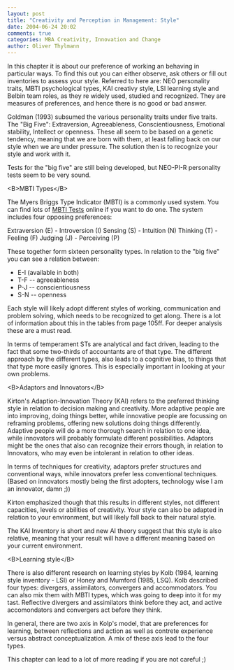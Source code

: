 ```yaml
---
layout: post
title: "Creativity and Perception in Management: Style"
date: 2004-06-24 20:02
comments: true
categories: MBA Creativity, Innovation and Change
author: Oliver Thylmann
---
```



In this chapter it is about our preference of working an behaving in particular ways. To find this out you can either observe, ask others or fill out inventories to assess your style. Referred to here are: NEO personality traits, MBTI psychological types, KAI creativy style, LSI learning style and Belbin team roles, as they re widely used, studied and recognized. They are measures of preferences, and hence there is no good or bad answer.





Goldman (1993) subsumed the various personality traits under five traits. The &quot;Big Five&quot;: Extraversion, Agreeableness, Conscientiousness, Emotional stability, Intellect or openness. These all seem to be based on a genetic tendency, meaning that we are born with them, at least falling back on our style when we are under pressure. The solution then is to recognize your style and work with it.

Tests for the &quot;big five&quot; are still being developed, but NEO-PI-R personality tests seem to be very sound.

&lt;B&gt;MBTI Types&lt;/B&gt;

The Myers Briggs Type Indicator (MBTI) is a commonly used system. You can find lots of [MBTI Tests](http://www.google.com/search?hl=en&amp;lr=&amp;ie=UTF-8&amp;c2coff=1&amp;q=MBTI+Test&amp;btnG=Search) online if you want to do one. The system includes four opposing preferences:

Extraversion (E) - Introversion (I)
Sensing (S) - Intuition (N)
Thinking (T) - Feeling (F)
Judging (J) - Perceiving (P)

These together form sixteen personality types. In relation to the &quot;big five&quot; you can see a relation between:
- E-I (available in both)
- T-F -- agreeableness
- P-J -- conscientiousness
- S-N -- openness

Each style will likely adopt different styles of working, communication and problem solving, which needs to be recognized to get along. There is a lot of information about this in the tables from page 105ff. For deeper analysis these are a must read. 

In terms of temperament STs are analytical and fact driven, leading to the fact that some two-thirds of accountants are of that type. The different approach by the different types, also leads to a cognitive bias, to things that that type more easily ignores. This is especially important in looking at your own problems.

&lt;B&gt;Adaptors and Innovators&lt;/B&gt;

Kirton's Adaption-Innovation Theory (KAI) refers to the preferred thinking style in relation to decision making and creativity. More adaptive people are into improving, doing things better, while innovative people are focussing on reframing problems, offering new solutions doing things differently. Adaptive people will do a more thorough search in relation to one idea, while innovators will probably formulate different possibilities. Adaptors might be the ones that also can recognize their errors though, in relation to Innovators, who may even be intolerant in relation to other ideas.

In terms of techniques for creativity, adaptors prefer structures and conventional ways, while innovators prefer less conventional techniques. (Based on innovators mostly being the first adopters, technology wise I am an innovator, damn ;))

Kirton emphasized though that this results in different styles, not different capacities, levels or abilities of creativity. Your style can also be adapted in relation to your environment, but will likely fall back to their natural style. 

The KAI Inventory is short  and new AI theory suggest that this style is also relative, meaning that your result will have a different meaning based on your current environment.

&lt;B&gt;Learning style&lt;/B&gt;

There is also different research on learning styles by Kolb (1984, learning style inventory - LSI) or Honey and Mumford (1985, LSQ). Kolb described four types: divergers, assimilators, convergers and accommodators. You can also mix them with MBTI types, which was going to deep into it for my tast. Reflective divergers and assimilators think before they act, and active accomondators and convergers act before they think.

In general, there are two axis in Kolp's model, that are preferences for learning, between reflections and action as well as contrete experience versus abstract conceptualization. A mix of these axis lead to the four types. 

This chapter can lead to a lot of more reading if you are not careful ;)



